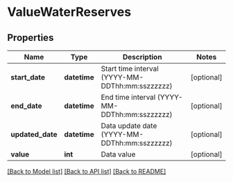 # ValueWaterReserves

## Properties
Name | Type | Description | Notes
------------ | ------------- | ------------- | -------------
**start_date** | **datetime** | Start time interval (YYYY-MM-DDThh:mm:sszzzzzz) | [optional] 
**end_date** | **datetime** | End time interval (YYYY-MM-DDThh:mm:sszzzzzz) | [optional] 
**updated_date** | **datetime** | Data update date (YYYY-MM-DDThh:mm:sszzzzzz) | [optional] 
**value** | **int** | Data value | [optional] 

[[Back to Model list]](../README.md#documentation-for-models) [[Back to API list]](../README.md#documentation-for-api-endpoints) [[Back to README]](../README.md)



